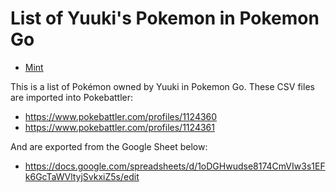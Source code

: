 # List of Yuuki's Pokemon in Pokemon Go

* [Mint](https://min.togetter.com/QlBNRl7)

This is a list of Pokémon owned by Yuuki in Pokemon Go.  These CSV files are imported into Pokebattler:

* https://www.pokebattler.com/profiles/1124360
* https://www.pokebattler.com/profiles/1124361

And are exported from the Google Sheet below:

* https://docs.google.com/spreadsheets/d/1oDGHwudse8174CmVIw3s1EFk6GcTaWVltyjSvkxiZ5s/edit
